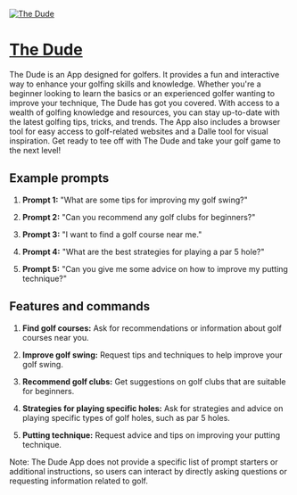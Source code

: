 [![The Dude](https://files.oaiusercontent.com/file-8os6ZAuoGPbsS2llwW8yB0Ql?se=2123-10-17T14%3A43%3A05Z&sp=r&sv=2021-08-06&sr=b&rscc=max-age%3D31536000%2C%20immutable&rscd=attachment%3B%20filename%3Dth.jfif&sig=xL5ENNkqjrRGcPb2xcUmWCGIf4m5VrBcdHHtscsx2gc%3D)](https://chat.openai.com/g/g-GaWo818H8-the-dude)

# [The Dude](https://chat.openai.com/g/g-GaWo818H8-the-dude)

The Dude is an App designed for golfers. It provides a fun and interactive way to enhance your golfing skills and knowledge. Whether you're a beginner looking to learn the basics or an experienced golfer wanting to improve your technique, The Dude has got you covered. With access to a wealth of golfing knowledge and resources, you can stay up-to-date with the latest golfing tips, tricks, and trends. The App also includes a browser tool for easy access to golf-related websites and a Dalle tool for visual inspiration. Get ready to tee off with The Dude and take your golf game to the next level!

## Example prompts

1. **Prompt 1:** "What are some tips for improving my golf swing?"

2. **Prompt 2:** "Can you recommend any golf clubs for beginners?"

3. **Prompt 3:** "I want to find a golf course near me."

4. **Prompt 4:** "What are the best strategies for playing a par 5 hole?"

5. **Prompt 5:** "Can you give me some advice on how to improve my putting technique?"

## Features and commands

1. **Find golf courses:** Ask for recommendations or information about golf courses near you.

2. **Improve golf swing:** Request tips and techniques to help improve your golf swing.

3. **Recommend golf clubs:** Get suggestions on golf clubs that are suitable for beginners.

4. **Strategies for playing specific holes:** Ask for strategies and advice on playing specific types of golf holes, such as par 5 holes.

5. **Putting technique:** Request advice and tips on improving your putting technique.

Note: The Dude App does not provide a specific list of prompt starters or additional instructions, so users can interact by directly asking questions or requesting information related to golf.